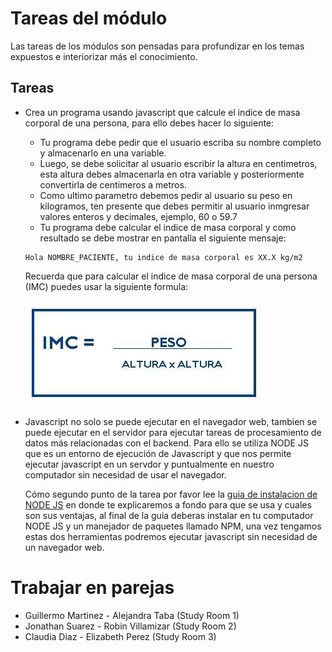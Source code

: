 # Tareas del módulo

Las tareas de los módulos son pensadas para profundizar en los temas expuestos e interiorizar más el conocimiento. 

## Tareas

- Crea un programa usando javascript que calcule el indice de masa corporal de una persona, para ello debes hacer lo siguiente:

    - Tu programa debe pedir que el usuario escriba su nombre completo y almacenarlo en una variable.
    - Luego, se debe solicitar al usuario escribir la altura en centimetros, esta altura debes almacenarla en otra variable y posteriormente convertirla de centimeros a metros.
    - Como ultimo parametro debemos pedir al usuario su peso en kilogramos, ten presente que debes permitir al usuario inmgresar valores enteros y decimales, ejemplo, 60 o 59.7
    - Tu programa debe calcular el indice de masa corporal y como resultado se debe mostrar en pantalla el siguiente mensaje: 
    
    ```
    Hola NOMBRE_PACIENTE, tu indice de masa corporal es XX.X kg/m2
    ````

    Recuerda que para calcular el indice de masa corporal de una persona (IMC) puedes usar la siguiente formula:

    ![imc](./imc.jpeg) 

- Javascript no solo se puede ejecutar en el navegador web, tambien se puede ejecutar en el servidor para ejecutar tareas de procesamiento de datos más relacionadas con el backend. Para ello se utiliza NODE JS que es un entorno de ejecución de Javascript y que nos permite ejecutar javascript en un servdor y puntualmente en nuestro computador sin necesidad de usar el navegador. 

  Cómo segundo punto de la tarea por favor lee la [guia de instalacion de NODE JS](../../GUIA-INSTALACIÓN-NODE_JS/README.md) en donde te explicaremos a fondo para que se usa y cuales son sus ventajas, al final de la guia deberas instalar en tu computador NODE JS y un manejador de paquetes llamado NPM, una vez tengamos estas dos herramientas podremos ejecutar javascript sin necesidad de un navegador web.


# Trabajar en parejas
  - Guillermo Martinez - Alejandra Taba (Study Room 1)
  - Jonathan Suarez - Robin Villamizar (Study Room 2)
  - Claudia Diaz - Elizabeth Perez (Study Room 3)
